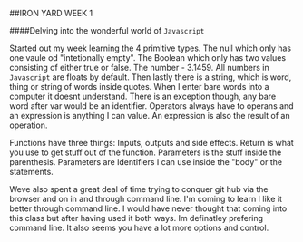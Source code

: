 ##IRON YARD WEEK 1

####Delving into the wonderful world of `Javascript`

Started out my week learning the 4 primitive types. The null which only has one vaule od "intetionally empty". The Boolean which only has two values consisting of either true or false. The number - 3.1459. All numbers in `Javascript` are floats by default. Then lastly there is a string, which is word, thing or string of words inside quotes. When I enter bare words into a computer it doesnt understand. There is an exception though, any bare word after var would be an identifier. Operators always have to operans and an expression is anything I can value. An expression is also the result of an operation.

Functions have three things: Inputs, outputs and side effects. Return is what you use to get stuff out of the function. Parameters is the stuff inside the parenthesis. Parameters are Identifiers I can use inside the "body" or the statements. 

Weve also spent a great deal of time trying to conquer git hub via the browser and on in and through command line. I'm coming to learn I like it better through command line. I would have never thought that coming into this class but after having used it both ways. Im definatley prefering command line.  It also seems you have a lot more options and control. 
